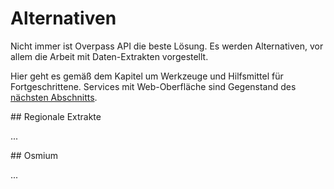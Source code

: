 Alternativen
============

Nicht immer ist Overpass API die beste Lösung.
Es werden Alternativen, vor allem die Arbeit mit Daten-Extrakten vorgestellt.

Hier geht es gemäß dem Kapitel um Werkzeuge und Hilfsmittel für Fortgeschrittene.
Services mit Web-Oberfläche sind Gegenstand des [nächsten Abschnitts](../criteria/nominatim.md).

<a name="regional"/>
## Regionale Extrakte

...
<!--
  Geofabrik
  Planet.osm
-->

<a name="osmium"/>
## Osmium

...
<!--
  Osmium
-->

